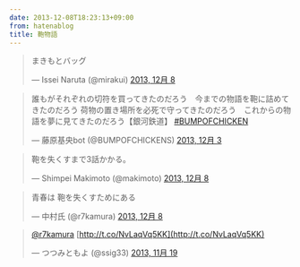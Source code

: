 ```yaml
---
date: 2013-12-08T18:23:13+09:00
from: hatenablog
title: 鞄物語
---
```

> まきもとバッグ
> 
> — Issei Naruta (@mirakui) [2013, 12月 8](https://twitter.com/mirakui/statuses/409571220569350144)

<script async src="//platform.twitter.com/widgets.js" charset="utf-8"></script>

> 誰もがそれぞれの切符を買ってきたのだろう　今までの物語を鞄に詰めてきたのだろう 荷物の置き場所を必死で守ってきたのだろう　これからの物語を夢に見てきたのだろう【銀河鉄道】 [#BUMPOFCHICKEN](https://twitter.com/search?q=%23BUMPOFCHICKEN&src=hash)
> 
> — 藤原基央bot (@BUMPOFCHICKENS) [2013, 12月 3](https://twitter.com/BUMPOFCHICKENS/statuses/407800146731098112)

<script async src="//platform.twitter.com/widgets.js" charset="utf-8"></script>

> 鞄を失くすまで3話かかる。
> 
> — Shimpei Makimoto (@makimoto) [2013, 12月 8](https://twitter.com/makimoto/statuses/409571954190872577)

<script async src="//platform.twitter.com/widgets.js" charset="utf-8"></script>

> 青春は 鞄を失くすためにある
> 
> — 中村氏 (@r7kamura) [2013, 12月 8](https://twitter.com/r7kamura/statuses/409572607864737792)

<script async src="//platform.twitter.com/widgets.js" charset="utf-8"></script>

> [@r7kamura](https://twitter.com/r7kamura) [http://t.co/NvLaqVq5KK](http://t.co/NvLaqVq5KK)
> 
> — つつみともよ (@ssig33) [2013, 11月 19](https://twitter.com/ssig33/statuses/402849602321125376)

<script async src="//platform.twitter.com/widgets.js" charset="utf-8"></script>